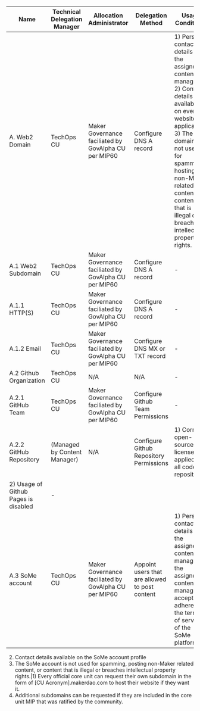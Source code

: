 Name|Technical Delegation Manager|Allocation Administrator|Delegation Method|Usage Conditions|Allocation Policy
-|-|-|-|-|-
A. Web2 Domain|TechOps CU|Maker Governance faciliated by GovAlpha CU per MIP60|Configure DNS A record|1) Personal contact details of the assigned content manager<br>2) Contact details available on every website or application<br>3) The domain is not used for spamming, hosting non-Maker related content, or content that is illegal or breaches intellectual property rights.|1) Every official core unit can request their own subdomain in the form of [CU Acronym].makerdao.com to host their website if they want it.<br>2) Additional subdomains can be requested if they are included in the core unit MIP that was ratified by the community.<br>
A.1 Web2 Subdomain|TechOps CU|Maker Governance faciliated by GovAlpha CU per MIP60|Configure DNS A record|-|-
A.1.1 HTTP(S)|TechOps CU|Maker Governance faciliated by GovAlpha CU per MIP60|Configure DNS A record|-|-
A.1.2 Email|TechOps CU|Maker Governance faciliated by GovAlpha CU per MIP60|Configure DNS MX or TXT record|-|-
A.2 Github Organization|TechOps CU|N/A|N/A|-|-
A.2.1 GitHub Team|TechOps CU|Maker Governance faciliated by GovAlpha CU per MIP60|Configure Github Team Permissions|-|-
A.2.2 GitHub Repository|(Managed by Content Manager)|N/A|Configure Github Repository Permissions|1) Correct open-source license is applied to all code repositories
2) Usage of Github Pages is disabled|-
A.3 SoMe account|TechOps CU|Maker Governance faciliated by GovAlpha CU per MIP60|Appoint users that are allowed to post content |1) Personal contact details of the assigned content manager & the assigned content manager accepts to adhere to the terms of service of the SoMe platform
2) Contact details available on the SoMe account profile
3) The SoMe account is not used for spamming, posting non-Maker related content, or content that is illegal or breaches intellectual property rights.|1) Every official core unit can request their own subdomain in the form of [CU Acronym].makerdao.com to host their website if they want it.
2) Additional subdomains can be requested if they are included in the core unit MIP that was ratified by the community.
